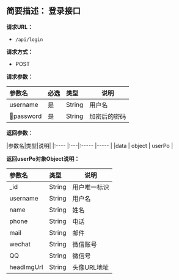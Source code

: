 **简要描述：** 
登录接口
- 

**请求URL：** 
- ` /api/login `
  
**请求方式：**
- POST 

**请求参数：** 

|参数名|必选|类型|说明|
|:----    |:---|:----- |-----   |
|username| 是|String|用户名|
|password|是|String|加密后的密码|

**返回参数：** 

|参数名|类型|说明|
|:----    |:---|:----- |-----   |
|data | object   |   userPo    |


**返回userPo对象Object说明：** 

|参数名|类型|说明|
|:---- |:----- |-----  |
|_id   |String   |用户唯一标识       |
|username |String   |用户名     |
|name |String   |姓名    |
|phone |String   |电话    |
|mail |String   |邮件    |
|wechat |String   |微信账号    |
|QQ |String   |微信号    |
|headImgUrl |String   |头像URL地址    |





